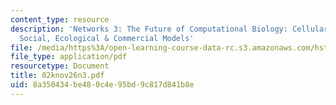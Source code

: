 ```yaml
---
content_type: resource
description: 'Networks 3: The Future of Computational Biology: Cellular, Developmental,
  Social, Ecological & Commercial Models'
file: /media/https%3A/open-learning-course-data-rc.s3.amazonaws.com/hst-508-genomics-and-computational-biology-fall-2002/8a350434be480c4e95bd9c817d841b8e_02knov26n3.pdf
file_type: application/pdf
resourcetype: Document
title: 02knov26n3.pdf
uid: 8a350434-be48-0c4e-95bd-9c817d841b8e
---
```

